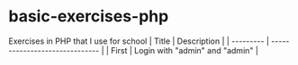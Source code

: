 # basic-exercises-php
Exercises in PHP that I use for school
| Title     | Description                    |
| --------- | ------------------------------ |
| First     | Login with "admin" and "admin" |
